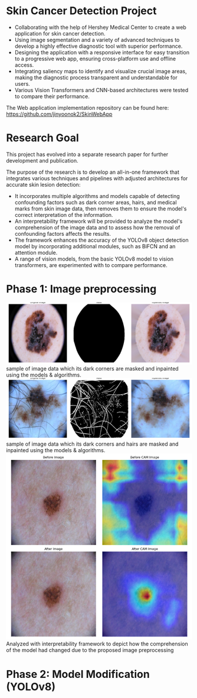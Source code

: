 # Skin Cancer Detection Project
* Collaborating with the help of Hershey Medical Center to create a web application for skin cancer detection.
* Using image segmentation and a variety of advanced techniques to develop a highly effective diagnostic tool with superior performance.
* Designing the application with a responsive interface for easy transition to a progressive web app, ensuring cross-platform use and offline access.
* Integrating saliency maps to identify and visualize crucial image areas, making the diagnostic process transparent and understandable for users.
* Various Vision Transformers and CNN-based architectures were tested to compare their performance.

The Web application implementation repository can be found here:  
https://github.com/jinyoonok2/SkinWebApp

# Research Goal
This project has evolved into a separate research paper for further development and publication.

The purpose of the research is to develop an all-in-one framework that integrates various techniques and pipelines with adjusted architectures for accurate skin lesion detection:
* It incorporates multiple algorithms and models capable of detecting confounding factors such as dark corner areas, hairs, and medical marks from skin image data, then removes them to ensure the model's correct interpretation of the information.
* An interpretability framework will be provided to analyze the model's comprehension of the image data and to assess how the removal of confounding factors affects the results.
* The framework enhances the accuracy of the YOLOv8 object detection model by incorporating additional modules, such as BiFCN and an attention module.
* A range of vision models, from the basic YOLOv8 model to vision transformers, are experimented with to compare performance.

# Phase 1: Image preprocessing
![hair_file](images/dca_mask.png)  
sample of image data which its dark corners are masked and inpainted using the models & algorithms.  
![hair_mask](images/hair_mask.png)  
sample of image data which its dark corners and hairs are masked and inpainted using the models & algorithms.  
![Eigen-CAM](images/Eigen-CAM.png)  
Analyzed with interpretability framework to depict how the comprehension of the model had changed due to the proposed image preprocessing  

# Phase 2: Model Modification (YOLOv8)

